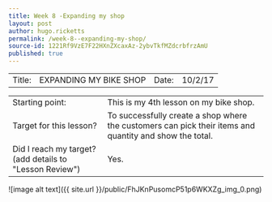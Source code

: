 ```yaml
---
title: Week 8 -Expanding my shop
layout: post
author: hugo.ricketts
permalink: /week-8--expanding-my-shop/
source-id: 1221Rf9VzE7F22HXnZXcaxAz-2ybvTkfMZdcrbfrzAmU
published: true
---
```

<table>
  <tr>
    <td>Title:  </td>
    <td>EXPANDING MY BIKE SHOP</td>
    <td> Date:  </td>
    <td>10/2/17</td>
  </tr>
</table>


<table>
  <tr>
    <td>Starting point:</td>
    <td>This is my 4th lesson on my bike shop.</td>
  </tr>
  <tr>
    <td>Target for this lesson?</td>
    <td>To successfully create a shop where the customers can pick their items and quantity and show the total.</td>
  </tr>
  <tr>
    <td>Did I reach my target? 
(add details to "Lesson Review")</td>
    <td>Yes.</td>
  </tr>
</table>


![image alt text]({{ site.url }}/public/FhJKnPusomcP51p6WKXZg_img_0.png)


